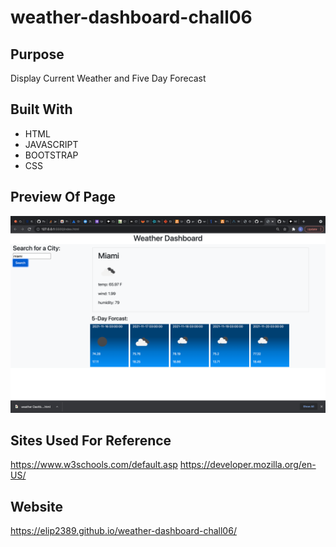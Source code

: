 # weather-dashboard-chall06

## Purpose
Display Current Weather and Five Day Forecast

## Built With
* HTML
* JAVASCRIPT
* BOOTSTRAP
* CSS

## Preview Of Page
<img src="./assets/images/forecast-img.png">

## Sites Used For Reference
https://www.w3schools.com/default.asp
https://developer.mozilla.org/en-US/

## Website
https://elip2389.github.io/weather-dashboard-chall06/